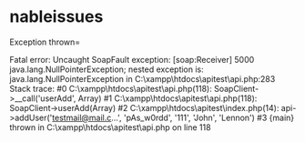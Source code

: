# nableissues

Exception thrown=

Fatal error: Uncaught SoapFault exception: [soap:Receiver] 5000 java.lang.NullPointerException; nested exception is: java.lang.NullPointerException in C:\xampp\htdocs\apitest\api.php:283 Stack trace: #0 C:\xampp\htdocs\apitest\api.php(118): SoapClient->__call('userAdd', Array) #1 C:\xampp\htdocs\apitest\api.php(118): SoapClient->userAdd(Array) #2 C:\xampp\htdocs\apitest\index.php(14): api->addUser('testmail@mail.c...', 'pAs_w0rdd', '111', 'John', 'Lennon') #3 {main} thrown in C:\xampp\htdocs\apitest\api.php on line 118
